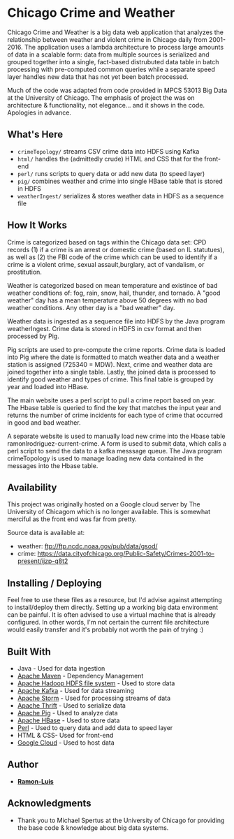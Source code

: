 # Chicago Crime and Weather

Chicago Crime and Weather is a big data web application that analyzes the relationship between weather and violent crime in Chicago daily from 2001-2016.  The application uses a lambda architecture to process large amounts of data in a scalable form: data from multiple sources is serialized and grouped together into a single, fact-based distrubuted data table in batch processing with pre-computed common queries while a separate speed layer handles new data that has not yet been batch processed.

Much of the code was adapted from code provided in MPCS 53013 Big Data at the University of Chicago.  The emphasis of project the was on architecture & functionality, not elegance... and it shows in the code.  Apologies in advance.

## What's Here

* `crimeTopology/` streams CSV crime data into HDFS using Kafka
* `html/` handles the (admittedly crude) HTML and CSS that for the front-end
* `perl/` runs scripts to query data or add new data (to speed layer)
* `pig/` combines weather and crime into single HBase table that is stored in HDFS
* `weatherIngest/` serializes & stores weather data in HDFS as a sequence file

## How It Works
Crime is categorized based on tags within the Chicago data set: CPD records (1) if a crime is an arrest or domestic crime (based on IL statutues), as well as (2) the FBI code of the crime which can be used to identify if a crime is a violent crime, sexual assault,burglary, act of vandalism, or prostitution.

Weather is categorized based on mean temperature and existince of bad weather conditions of: fog, rain, snow, hail, thunder, and tornado. A "good weather" day has a mean temperature above 50 degrees with no bad weather conditions.  Any other day is a "bad weather" day.

Weather data is ingested as a sequence file into HDFS by the Java program weatherIngest. 
Crime data is stored in HDFS in csv format and then processed by Pig.

Pig scripts are used to pre-compute the crime reports.  Crime data is loaded into Pig where the date is formatted to match weather data and a weather station is assigned (725340 = MDW).  Next, crime and weather data are joined together into a single table.  Lastly, the joined data is processed to identify good weather and types of crime.  This final table is grouped by year and loaded into HBase.

The main website uses a perl script to pull a crime report based on year.  The Hbase table is queried to find the key that matches the input year and returns the number of crime incidents for each type of crime that occurred in good and bad weather.

A separate website is used to manually load new crime into the Hbase table ramonlrodriguez-current-crime. A form is used to submit data, which calls a perl script to send the data to a kafka messsage queue. The Java program crimeTopology is used to manage loading new data contained in the messages into the Hbase table.

## Availability

This project was originally hosted on a Google cloud server by The University of Chicagom which is no longer available.  This is somewhat merciful as the front end was far from pretty.

Source data is available at:
* weather: ftp://ftp.ncdc.noaa.gov/pub/data/gsod/
* crime: https://data.cityofchicago.org/Public-Safety/Crimes-2001-to-present/ijzp-q8t2

## Installing / Deploying

Feel free to use these files as a resource, but I'd advise against attempting to install/deploy them directly.  Setting up a working big data environment can be painful.  It is often advised to use a virtual machine that is already configured.  In other words, I'm not certain the current file architecture would easily transfer and it's probably not worth the pain of trying :)

## Built With

* Java - Used for data ingestion
* [Apache Maven](https://maven.apache.org/) - Dependency Management
* [Apache Hadoop HDFS file system](http://hadoop.apache.org/) - Used to store data
* [Apache Kafka](https://kafka.apache.org/) - Used for data streaming
* [Apache Storm](http://storm.apache.org/) - Used for processing streams of data
* [Apache Thrift](http://thrift.apache.org/) - Used to serialize data
* [Apache Pig](http://pig.apache.org/) - Used to analyze data
* [Apache HBase](http://hbase.apache.org/) - Used to store data
* [Perl](https://www.perl.org/) - Used to query data and add data to speed layer
* HTML & CSS- Used for front-end
* [Google Cloud](https://cloud.google.com/) - Used to host data

## Author

* [**Ramon-Luis**](https://github.com/ramon-luis)

## Acknowledgments

* Thank you to Michael Spertus at the University of Chicago for providing the base code & knowledge about big data systems.